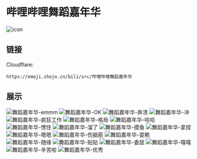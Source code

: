 # 哔哩哔哩舞蹈嘉年华
![icon](https://emoji.shojo.cn/bili/src/哔哩哔哩舞蹈嘉年华/icon.png)
## 链接
Cloudflare:
```
https://emoji.shojo.cn/bili/src/哔哩哔哩舞蹈嘉年华
```
## 展示
![舞蹈嘉年华-emmm](https://emoji.shojo.cn/bili/src/哔哩哔哩舞蹈嘉年华/舞蹈嘉年华-emmm.png)
![舞蹈嘉年华-OK](https://emoji.shojo.cn/bili/src/哔哩哔哩舞蹈嘉年华/舞蹈嘉年华-OK.png)
![舞蹈嘉年华-奔溃](https://emoji.shojo.cn/bili/src/哔哩哔哩舞蹈嘉年华/舞蹈嘉年华-奔溃.png)
![舞蹈嘉年华-冲](https://emoji.shojo.cn/bili/src/哔哩哔哩舞蹈嘉年华/舞蹈嘉年华-冲.png)
![舞蹈嘉年华-疯狂工作](https://emoji.shojo.cn/bili/src/哔哩哔哩舞蹈嘉年华/舞蹈嘉年华-疯狂工作.png)
![舞蹈嘉年华-格局](https://emoji.shojo.cn/bili/src/哔哩哔哩舞蹈嘉年华/舞蹈嘉年华-格局.png)
![舞蹈嘉年华-哈哈](https://emoji.shojo.cn/bili/src/哔哩哔哩舞蹈嘉年华/舞蹈嘉年华-哈哈.png)
![舞蹈嘉年华-愣住](https://emoji.shojo.cn/bili/src/哔哩哔哩舞蹈嘉年华/舞蹈嘉年华-愣住.png)
![舞蹈嘉年华-溜了](https://emoji.shojo.cn/bili/src/哔哩哔哩舞蹈嘉年华/舞蹈嘉年华-溜了.png)
![舞蹈嘉年华-摸鱼](https://emoji.shojo.cn/bili/src/哔哩哔哩舞蹈嘉年华/舞蹈嘉年华-摸鱼.png)
![舞蹈嘉年华-拿捏](https://emoji.shojo.cn/bili/src/哔哩哔哩舞蹈嘉年华/舞蹈嘉年华-拿捏.png)
![舞蹈嘉年华-嗯嗯](https://emoji.shojo.cn/bili/src/哔哩哔哩舞蹈嘉年华/舞蹈嘉年华-嗯嗯.png)
![舞蹈嘉年华-伤脑筋](https://emoji.shojo.cn/bili/src/哔哩哔哩舞蹈嘉年华/舞蹈嘉年华-伤脑筋.png)
![舞蹈嘉年华-耍赖](https://emoji.shojo.cn/bili/src/哔哩哔哩舞蹈嘉年华/舞蹈嘉年华-耍赖.png)
![舞蹈嘉年华-随缘](https://emoji.shojo.cn/bili/src/哔哩哔哩舞蹈嘉年华/舞蹈嘉年华-随缘.png)
![舞蹈嘉年华-贴贴](https://emoji.shojo.cn/bili/src/哔哩哔哩舞蹈嘉年华/舞蹈嘉年华-贴贴.png)
![舞蹈嘉年华-委屈](https://emoji.shojo.cn/bili/src/哔哩哔哩舞蹈嘉年华/舞蹈嘉年华-委屈.png)
![舞蹈嘉年华-嘻嘻](https://emoji.shojo.cn/bili/src/哔哩哔哩舞蹈嘉年华/舞蹈嘉年华-嘻嘻.png)
![舞蹈嘉年华-辛苦啦](https://emoji.shojo.cn/bili/src/哔哩哔哩舞蹈嘉年华/舞蹈嘉年华-辛苦啦.png)
![舞蹈嘉年华-优秀](https://emoji.shojo.cn/bili/src/哔哩哔哩舞蹈嘉年华/舞蹈嘉年华-优秀.png)
